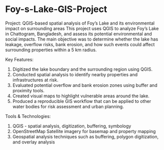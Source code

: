 # Foy-s-Lake-GIS-Project
Project: QGIS-based spatial analysis of Foy’s Lake and its environmental impact on surrounding areas
This project uses QGIS to analyze Foy’s Lake in Chattogram, Bangladesh, and assess its potential environmental and social impacts. The main objective was to determine whether the lake has leakage, overflow risks, bank erosion, and how such events could affect surrounding properties within a 5 km radius.

Key Features:
1. Digitized the lake boundary and the surrounding region using QGIS.
2. Conducted spatial analysis to identify nearby properties and infrastructures at risk.
3. Evaluated potential overflow and bank erosion zones using buffer and proximity tools.
4. Created visual maps to highlight vulnerable areas around the lake.
5. Produced a reproducible GIS workflow that can be applied to other water bodies for risk assessment and urban planning.

Tools & Technologies:
1. QGIS - spatial analysis, digitization, buffering, symbology
2. OpenStreetMap Satellite imagery for basemap and property mapping
3. Geospatial analysis techniques such as buffering, polygon digitization, and overlay analysis
